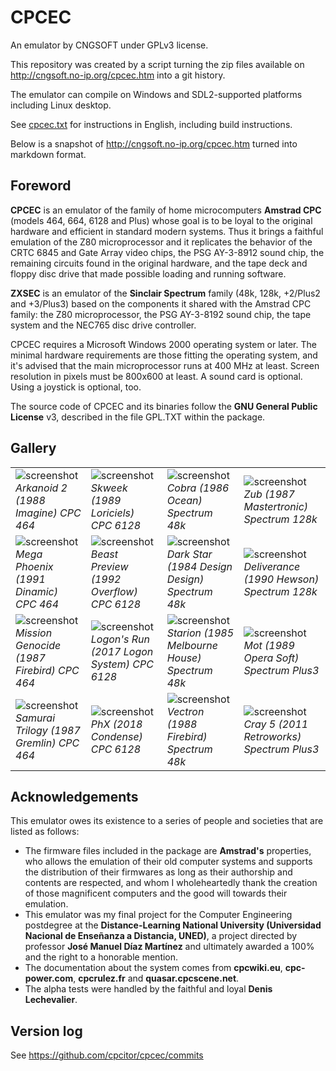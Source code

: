 # CPCEC

An emulator by CNGSOFT under GPLv3 license.

This repository was created by a script turning the zip files available on http://cngsoft.no-ip.org/cpcec.htm into a git history.

The emulator can compile on Windows and SDL2-supported platforms including Linux desktop.

See [cpcec.txt](cpcec.txt) for instructions in English, including build instructions.

Below is a snapshot of http://cngsoft.no-ip.org/cpcec.htm turned into markdown format.

## Foreword

**CPCEC** is an emulator of the family of home microcomputers **Amstrad CPC** (models 464, 664, 6128 and Plus) whose goal is to be loyal to the original hardware and efficient in standard modern systems. Thus it brings a faithful emulation of the Z80 microprocessor and it replicates the behavior of the CRTC 6845 and Gate Array video chips, the PSG AY-3-8912 sound chip, the remaining circuits found in the original hardware, and the tape deck and floppy disc drive that made possible loading and running software.

**ZXSEC** is an emulator of the **Sinclair Spectrum** family (48k, 128k, +2/Plus2 and +3/Plus3) based on the components it shared with the Amstrad CPC family: the Z80 microprocessor, the PSG AY-3-8192 sound chip, the tape system and the NEC765 disc drive controller.

CPCEC requires a Microsoft Windows 2000 operating system or later. The minimal hardware requirements are those fitting the operating system, and it's advised that the main microprocessor runs at 400 MHz at least. Screen resolution in pixels must be 800x600 at least. A sound card is optional. Using a joystick is optional, too.

The source code of CPCEC and its binaries follow the **GNU General Public License** v3, described in the file GPL.TXT within the package.

## Gallery

| | | | |
| --- | --- | --- | --- |
| ![screenshot](http://cngsoft.no-ip.org/image_2019-01-07_00-43-04.png) *Arkanoid 2 (1988 Imagine) CPC 464* | ![screenshot](http://cngsoft.no-ip.org/image_2019-03-01_01-18-38.png) *Skweek (1989 Loriciels) CPC 6128* | ![screenshot](http://cngsoft.no-ip.org/image_2019-03-03_02-24-13.png) *Cobra (1986 Ocean) Spectrum 48k* | ![screenshot](http://cngsoft.no-ip.org/image_2019-03-06_22-28-31.png) *Zub (1987 Mastertronic) Spectrum 128k*  |
| ![screenshot](http://cngsoft.no-ip.org/image_2019-01-02_13-19-16.png) *Mega Phoenix (1991 Dinamic) CPC 464* | ![screenshot](http://cngsoft.no-ip.org/image_2019-02-07_21-16-00.png) *Beast Preview (1992 Overflow) CPC 6128* | ![screenshot](http://cngsoft.no-ip.org/image_2019-03-16_21-28-00.png) *Dark Star (1984 Design Design) Spectrum 48k* | ![screenshot](http://cngsoft.no-ip.org/image_2019-03-03_18-15-06.png) *Deliverance (1990 Hewson) Spectrum 128k*  |
| ![screenshot](http://cngsoft.no-ip.org/image_2018-12-29_01-21-51.png) *Mission Genocide (1987 Firebird) CPC 464* | ![screenshot](http://cngsoft.no-ip.org/image_2019-01-30_19-53-25.png) *Logon's Run (2017 Logon System) CPC 6128* | ![screenshot](http://cngsoft.no-ip.org/image_2019-03-02_22-35-43.png) *Starion (1985 Melbourne House) Spectrum 48k* | ![screenshot](http://cngsoft.no-ip.org/image_2019-03-15_13-23-17.png) *Mot (1989 Opera Soft) Spectrum Plus3*  |
| ![screenshot](http://cngsoft.no-ip.org/image_2019-01-07_00-40-36.png) *Samurai Trilogy (1987 Gremlin) CPC 464* | ![screenshot](http://cngsoft.no-ip.org/image_2019-01-07_13-12-09.png) *PhX (2018 Condense) CPC 6128* | ![screenshot](http://cngsoft.no-ip.org/image_2019-03-02_22-35-58.png) *Vectron (1988 Firebird) Spectrum 48k* | ![screenshot](http://cngsoft.no-ip.org/image_2019-03-06_22-53-09.png) *Cray 5 (2011 Retroworks) Spectrum Plus3*  |

## Acknowledgements

This emulator owes its existence to a series of people and societies that are listed as follows:

* The firmware files included in the package are **Amstrad's** properties, who allows the emulation of their old computer systems and supports the distribution of their firmwares as long as their authorship and contents are respected, and whom I wholeheartedly thank the creation of those magnificent computers and the good will towards their emulation.
* This emulator was my final project for the Computer Engineering postdegree at the **Distance-Learning National University (Universidad Nacional de Enseñanza a Distancia, UNED)**, a project directed by professor **José Manuel Díaz Martínez** and ultimately awarded a 100% and the right to a honorable mention.
* The documentation about the system comes from **cpcwiki.eu**, **cpc-power.com**, **cpcrulez.fr** and **quasar.cpcscene.net**.
* The alpha tests were handled by the faithful and loyal **Denis Lechevalier**. 

## Version log

See https://github.com/cpcitor/cpcec/commits
